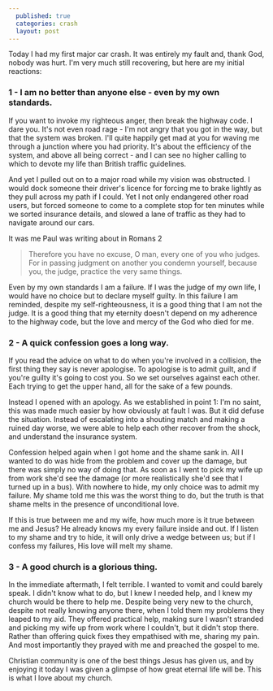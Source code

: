 ```yaml
---
  published: true
  categories: crash
  layout: post
---
```

Today I had my first major car crash. It was entirely my fault and, thank God, nobody was hurt. I'm very much still recovering, but here are my initial reactions:

### 1 - I am no better than anyone else - even by my own standards. ###

  If you want to invoke my righteous anger, then break the highway code. I dare you. It's not even road rage - I'm not angry that you got in the way, but that the system was broken. I'll quite happily get mad at you for waving me through a junction where you had priority. It's about the efficiency of the system, and above all being correct - and I can see no higher calling to which to devote my life than British traffic guidelines.

  And yet I pulled out on to a major road while my vision was obstructed. I would dock someone their driver's licence for forcing me to brake lightly as they pull across my path if I could. Yet I not only endangered other road users, but forced someone to come to a complete stop for ten minutes while we sorted insurance details, and slowed a lane of traffic as they had to navigate around our cars.

  It was me Paul was writing about in Romans 2

  > Therefore you have no excuse, O man, every one of you who judges. For in passing judgment on another you condemn yourself, because you, the judge, practice the very same things.

  Even by my own standards I am a failure. If I was the judge of my own life, I would have no choice but to declare myself guilty. In this failure I am reminded, despite my self-righteousness, it is a good thing that I am not the judge. It is a good thing that my eternity doesn't depend on my adherence to the highway code, but the love and mercy of the God who died for me.

### 2 - A quick confession goes a long way. ###

  If you read the advice on what to do when you're involved in a collision, the first thing they say is never apologise. To apologise is to admit guilt, and if you're guilty it's going to cost you. So we set ourselves against each other. Each trying to get the upper hand, all for the sake of a few pounds.

  Instead I opened with an apology. As we established in point 1: I'm no saint, this was made much easier by how obviously at fault I was. But it did defuse the situation. Instead of escalating into a shouting match and making a ruined day worse, we were able to help each other recover from the shock, and understand the insurance system.

  Confession helped again when I got home and the shame sank in. All I wanted to do was hide from the problem and cover up the damage, but there was simply no way of doing that. As soon as I went to pick my wife up from work she'd see the damage (or more realistically she'd see that I turned up in a bus). With nowhere to hide, my only choice was to admit my failure. My shame told me this was the worst thing to do, but the truth is that shame melts in the presence of unconditional love.

  If this is true between me and my wife, how much more is it true between me and Jesus? He already knows my every failure inside and out. If I listen to my shame and try to hide, it will only drive a wedge between us; but if I confess my failures, His love will melt my shame.

### 3 - A good church is a glorious thing. ###

  In the immediate aftermath, I felt terrible. I wanted to vomit and could barely speak. I didn't know what to do, but I knew I needed help, and I knew my church would be there to help me. Despite being very new to the church, despite not really knowing anyone there, when I told them my problems they leaped to my aid. They offered practical help, making sure I wasn't stranded and picking my wife up from work where I couldn't, but it didn't stop there. Rather than offering quick fixes they empathised with me, sharing my pain. And most importantly they prayed with me and preached the gospel to me.

  Christian community is one of the best things Jesus has given us, and by enjoying it today I was given a glimpse of how great eternal life will be. This is what I love about my church.
